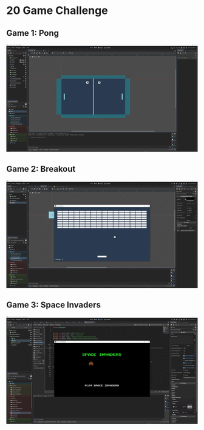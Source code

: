 # 20 Game Challenge

## Game 1: Pong

![Pong Gameplay](recordings/pong.gif)

## Game 2: Breakout

![Breakout Gameplay](recordings/breakout.gif)

## Game 3: Space Invaders

![Space Invaders Gameplay](recordings/space_invaders.gif)
